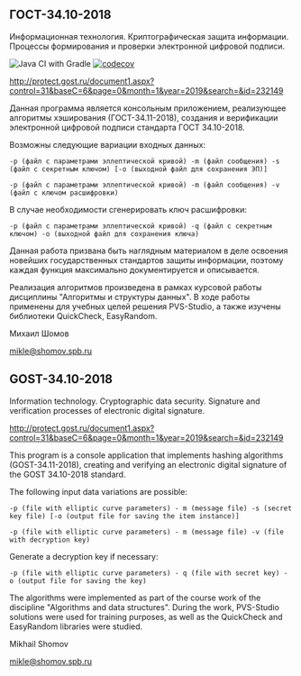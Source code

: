 ## ГОСТ-34.10-2018
Информационная технология. Криптографическая защита информации. Процессы формирования и проверки электронной цифровой подписи.

![Java CI with Gradle](https://github.com/shomov/GOST-34.10-2018/workflows/Java%20CI%20with%20Gradle/badge.svg)
[![codecov](https://codecov.io/gh/shomov/GOST-34.10-2018/branch/main/graph/badge.svg?token=TLvfRvA7RP)](https://codecov.io/gh/shomov/GOST-34.10-2018)

http://protect.gost.ru/document1.aspx?control=31&baseC=6&page=0&month=1&year=2019&search=&id=232149

Данная программа является консольным приложением, реализующее алгоритмы хэширования (ГОСТ-34.11-2018), создания и верификации электронной цифровой подписи стандарта ГОСТ 34.10-2018.

Возможны следующие вариации входных данных:

`-p (файл с параметрами эллептической кривой) -m (файл сообщения) -s (файл с секретным ключом) [-o (выходной файл для сохранения ЭП)]`

`-p (файл с параметрами эллептической кривой) -m (файл сообщения) -v (файл с ключом расшифровки)`

В случае необходимости сгенерировать ключ расшифровки:

`-p (файл с параметрами эллептической кривой) -q (файл с секретным ключом) -o (выходной файл для сохранения ключа)`

Данная работа призвана быть наглядным материалом в деле освоения новейших государственных стандартов защиты информации, поэтому каждая функция максимально документируется и описывается.

Реализация алгоритмов произведена в рамках курсовой работы дисциплины "Алгоритмы и структуры данных". В ходе работы применены для учебных целей решения PVS-Studio, а также изучены библиотеки QuickCheck, EasyRandom. 

Михаил Шомов

mikle@shomov.spb.ru

## GOST-34.10-2018
Information technology. Cryptographic data security. Signature and verification processes of electronic digital signature.

http://protect.gost.ru/document1.aspx?control=31&baseC=6&page=0&month=1&year=2019&search=&id=232149

This program is a console application that implements hashing algorithms (GOST-34.11-2018), creating and verifying an electronic digital signature of the GOST 34.10-2018 standard.

The following input data variations are possible:

`-p (file with elliptic curve parameters) - m (message file) -s (secret key file) [-o (output file for saving the item instance)]`

`-p (file with elliptic curve parameters) - m (message file) -v (file with decryption key)`

Generate a decryption key if necessary:

`-p (file with elliptic curve parameters) - q (file with secret key) - o (output file for saving the key)`

The algorithms were implemented as part of the course work of the discipline "Algorithms and data structures". During the work, PVS-Studio solutions were used for training purposes, as well as the QuickCheck and EasyRandom libraries were studied.

Mikhail Shomov

mikle@shomov.spb.ru
